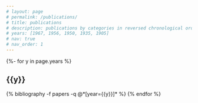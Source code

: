 ```yaml
---
# layout: page
# permalink: /publications/
# title: publications
# description: publications by categories in reversed chronological order. generated by jekyll-scholar.
# years: [1967, 1956, 1950, 1935, 1905]
# nav: true
# nav_order: 1
---
```

<!-- _pages/publications.md -->
<div class="publications">

{%- for y in page.years %}
  <h2 class="year">{{y}}</h2>
  {% bibliography -f papers -q @*[year={{y}}]* %}
{% endfor %}

</div>
